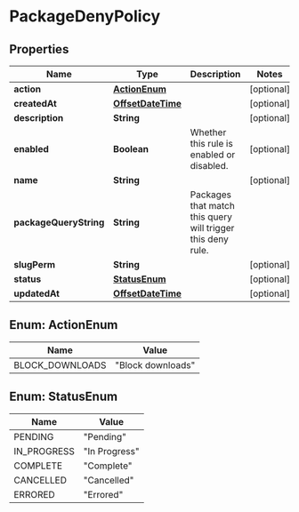 
# PackageDenyPolicy

## Properties
Name | Type | Description | Notes
------------ | ------------- | ------------- | -------------
**action** | [**ActionEnum**](#ActionEnum) |  |  [optional]
**createdAt** | [**OffsetDateTime**](OffsetDateTime.md) |  |  [optional]
**description** | **String** |  |  [optional]
**enabled** | **Boolean** | Whether this rule is enabled or disabled. |  [optional]
**name** | **String** |  |  [optional]
**packageQueryString** | **String** | Packages that match this query will trigger this deny rule. | 
**slugPerm** | **String** |  |  [optional]
**status** | [**StatusEnum**](#StatusEnum) |  |  [optional]
**updatedAt** | [**OffsetDateTime**](OffsetDateTime.md) |  |  [optional]


<a name="ActionEnum"></a>
## Enum: ActionEnum
Name | Value
---- | -----
BLOCK_DOWNLOADS | &quot;Block downloads&quot;


<a name="StatusEnum"></a>
## Enum: StatusEnum
Name | Value
---- | -----
PENDING | &quot;Pending&quot;
IN_PROGRESS | &quot;In Progress&quot;
COMPLETE | &quot;Complete&quot;
CANCELLED | &quot;Cancelled&quot;
ERRORED | &quot;Errored&quot;



